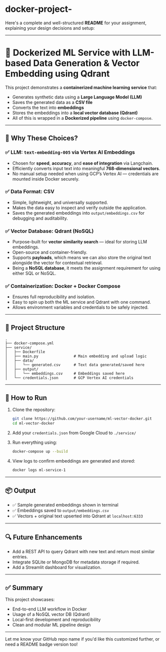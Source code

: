 # docker-project-

Here's a complete and well-structured **README** for your assignment, explaining your design decisions and setup:

---

# 🚀 Dockerized ML Service with LLM-based Data Generation & Vector Embedding using Qdrant

This project demonstrates a **containerized machine learning service** that:

* Generates synthetic data using a **Large Language Model (LLM)**
* Saves the generated data as a **CSV file**
* Converts the text into **embeddings**
* Stores the embeddings into a **local vector database (Qdrant)**
* All of this is wrapped in a **Dockerized pipeline** using `docker-compose`.

---

## 🧠 Why These Choices?

### ✅ LLM: `text-embedding-005` via **Vertex AI Embeddings**

* Chosen for **speed**, **accuracy**, and **ease of integration** via Langchain.
* Efficiently converts input text into meaningful **768-dimensional vectors**.
* No manual setup needed when using GCP’s Vertex AI — credentials are mounted inside Docker securely.

### ✅ Data Format: **CSV**

* Simple, lightweight, and universally supported.
* Makes the data easy to inspect and verify outside the application.
* Saves the generated embeddings into `output/embeddings.csv` for debugging and auditability.

### ✅ Vector Database: **Qdrant (NoSQL)**

* Purpose-built for **vector similarity search** — ideal for storing LLM embeddings.
* Open-source and container-friendly.
* Supports **payloads**, which means we can also store the original text alongside the vector for contextual retrieval.
* Being a **NoSQL database**, it meets the assignment requirement for using either SQL or NoSQL.

### ✅ Containerization: **Docker + Docker Compose**

* Ensures full reproducibility and isolation.
* Easy to spin up both the ML service and Qdrant with one command.
* Allows environment variables and credentials to be safely injected.

---

## 📁 Project Structure

```
.
├── docker-compose.yml
├── service/
│   ├── Dockerfile
│   ├── main.py                # Main embedding and upload logic
│   ├── data/
│   │   └── generated.csv      # Text data generated/saved here
│   ├── output/
│   │   └── embeddings.csv     # Embeddings saved here
│   └── credentials.json       # GCP Vertex AI credentials
```

---

## 🚀 How to Run

1. Clone the repository:

   ```bash
   git clone https://github.com/your-username/ml-vector-docker.git
   cd ml-vector-docker
   ```

2. Add your `credentials.json` from Google Cloud to `./service/`

3. Run everything using:

   ```bash
   docker-compose up --build
   ```

4. View logs to confirm embeddings are generated and stored:

   ```bash
   docker logs ml-service-1
   ```

---

## 📦 Output

* ✅ Sample generated embeddings shown in terminal
* ✅ Embeddings saved to `output/embeddings.csv`
* ✅ Vectors + original text upserted into Qdrant at `localhost:6333`

---

## 🔍 Future Enhancements

* Add a REST API to query Qdrant with new text and return most similar entries.
* Integrate SQLite or MongoDB for metadata storage if required.
* Add a Streamlit dashboard for visualization.

---

## ✅ Summary

This project showcases:

* End-to-end LLM workflow in Docker
* Usage of a NoSQL vector DB (Qdrant)
* Local-first development and reproducibility
* Clean and modular ML pipeline design

---

Let me know your GitHub repo name if you'd like this customized further, or need a README badge version too!
